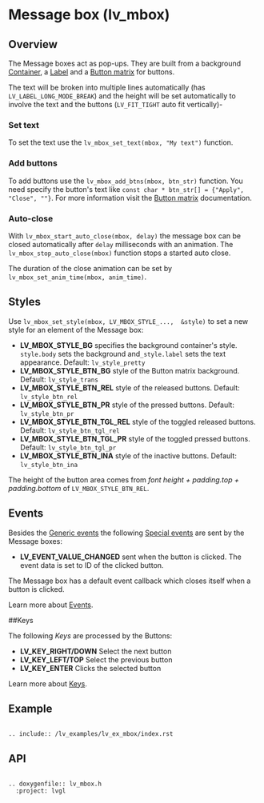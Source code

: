# Message box (lv_mbox)

## Overview

The Message boxes act as pop-ups. They are built from a background [Container](/object-types/cont), a [Label](/object-types/label) and a [Button matrix](/object-types/btnm) for buttons. 


The text will be broken into multiple lines automatically (has `LV_LABEL_LONG_MODE_BREAK`) and the height will be set automatically to involve the text and the buttons (`LV_FIT_TIGHT` auto fit vertically)-

### Set text
To set the text use the `lv_mbox_set_text(mbox, "My text")` function.

### Add buttons
 To add buttons use the `lv_mbox_add_btns(mbox, btn_str)` function. You need specify the button's text like `const char * btn_str[] = {"Apply", "Close", ""}`. 
 For more information visit the [Button matrix](/object-types/btnm) documentation.

### Auto-close
With `lv_mbox_start_auto_close(mbox, delay)` the message box can be closed automatically after `delay` milliseconds with an animation. The `lv_mbox_stop_auto_close(mbox)` function stops a started auto close.

The duration of the close animation can be set by `lv_mbox_set_anim_time(mbox, anim_time)`.

## Styles

Use `lv_mbox_set_style(mbox, LV_MBOX_STYLE_...,  &style)` to set a new style for an element of the Message box:

- **LV_MBOX_STYLE_BG** specifies the background container's style. `style.body` sets the background and`_style.label` sets the text appearance. Default: `lv_style_pretty`
- **LV_MBOX_STYLE_BTN_BG** style of the Button matrix background. Default: `lv_style_trans`
- **LV_MBOX_STYLE_BTN_REL** style of the released buttons. Default: `lv_style_btn_rel`
- **LV_MBOX_STYLE_BTN_PR** style of the pressed buttons. Default: `lv_style_btn_pr`
- **LV_MBOX_STYLE_BTN_TGL_REL** style of the toggled released buttons. Default: `lv_style_btn_tgl_rel`
- **LV_MBOX_STYLE_BTN_TGL_PR** style of the toggled pressed buttons. Default: `lv_style_btn_tgl_pr`
- **LV_MBOX_STYLE_BTN_INA** style of the inactive buttons. Default: `lv_style_btn_ina`

The height of the button area comes from *font height + padding.top + padding.bottom* of `LV_MBOX_STYLE_BTN_REL`.

## Events
Besides the [Generic events](/overview/event.html#generic-events) the following [Special events](/overview/event.html#special-events) are sent by the Message boxes:
 - **LV_EVENT_VALUE_CHANGED** sent when the button is clicked. The event data is set to ID of the clicked button.

The Message box has a default event callback which closes itself when a button is clicked.

Learn more about [Events](/overview/event).

##Keys

The following *Keys* are processed by the Buttons:
- **LV_KEY_RIGHT/DOWN** Select the next button
- **LV_KEY_LEFT/TOP** Select the previous button
- **LV_KEY_ENTER** Clicks the selected button 

Learn more about [Keys](/overview/indev).


## Example

```eval_rst

.. include:: /lv_examples/lv_ex_mbox/index.rst

```

## API 

```eval_rst

.. doxygenfile:: lv_mbox.h
  :project: lvgl
        
```
